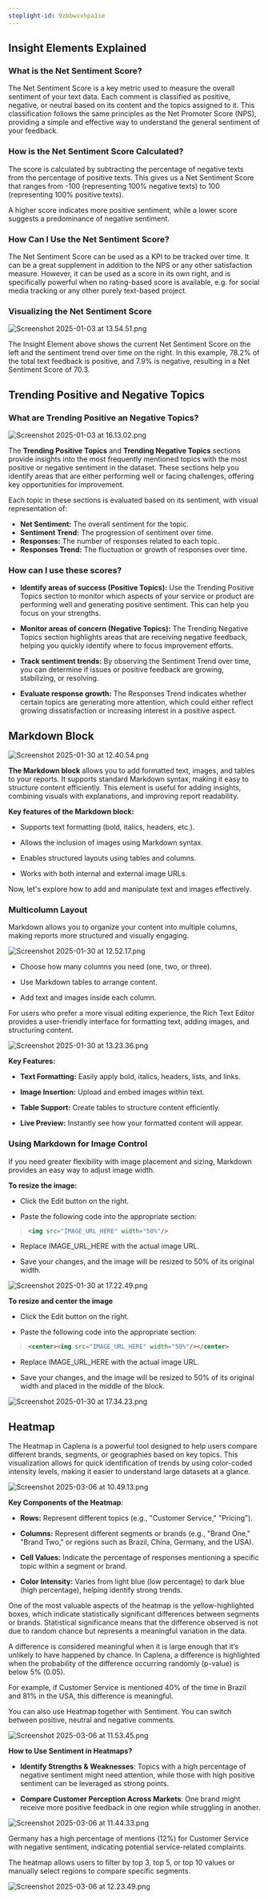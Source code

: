 ```yaml
---
stoplight-id: 9zbbwxxhpa1ie
---
```


## Insight Elements Explained


### What is the Net Sentiment Score?

The Net Sentiment Score is a key metric used to measure the overall sentiment of your text data. Each comment is classified as positive, negative, or neutral based on its content and the topics assigned to it. This classification follows the same principles as the Net Promoter Score (NPS), providing a simple and effective way to understand the general sentiment of your feedback.

### How is the Net Sentiment Score Calculated?

The score is calculated by subtracting the percentage of negative texts from the percentage of positive texts. This gives us a Net Sentiment Score that ranges from -100 (representing 100% negative texts) to 100 (representing 100% positive texts).

A higher score indicates more positive sentiment, while a lower score suggests a predominance of negative sentiment.

### How Can I Use the Net Sentiment Score?

The Net Sentiment Score can be used as a KPI to be tracked over time. It can be a great supplement in addition to the NPS or any other satisfaction measure. However, it can be used as a score in its own right, and is specifically powerful when no rating-based score is available, e.g. for social media tracking or any other purely text-based project.

### Visualizing the Net Sentiment Score

![Screenshot 2025-01-03 at 13.54.51.png](<../assets/images/Screenshot 2025-01-03 at 13.54.51.png>)


The Insight Element above shows the current Net Sentiment Score on the left and the sentiment trend over time on the right. In this example, 78.2% of the total text feedback is positive, and 7.9% is negative, resulting in a Net Sentiment Score of 70.3.

## Trending Positive and Negative Topics


### What are Trending Positive an Negative Topics?

![Screenshot 2025-01-03 at 16.13.02.png](<../assets/images/Screenshot 2025-01-03 at 16.13.02.png>)





The **Trending Positive Topics** and **Trending Negative Topics** sections provide insights into the most frequently mentioned topics with the most positive or negative sentiment in the dataset. These sections help you identify areas that are either performing well or facing challenges, offering key opportunities for improvement.

Each topic in these sections is evaluated based on its sentiment, with visual representation of:

- **Net Sentiment:** The overall sentiment for the topic.
- **Sentiment Trend:** The progression of sentiment over time.
- **Responses:** The number of responses related to each topic.
- **Responses Trend:** The fluctuation or growth of responses over time.

### How can I use these scores?

- **Identify areas of success (Positive Topics):** Use the Trending Positive Topics section to monitor which aspects of your service or product are performing well and generating positive sentiment. This can help you focus on your strengths.

- **Monitor areas of concern (Negative Topics):** The Trending Negative Topics section highlights areas that are receiving negative feedback, helping you quickly identify where to focus improvement efforts.

- **Track sentiment trends:** By observing the Sentiment Trend over time, you can determine if issues or positive feedback are growing, stabilizing, or resolving.

- **Evaluate response growth:** The Responses Trend indicates whether certain topics are generating more attention, which could either reflect growing dissatisfaction or increasing interest in a positive aspect.

## Markdown Block


![Screenshot 2025-01-30 at 12.40.54.png](<../assets/images/Screenshot 2025-01-30 at 12.40.54.png>)


**The Markdown block** allows you to add formatted text, images, and tables to your reports. It supports standard Markdown syntax, making it easy to structure content efficiently. This element is useful for adding insights, combining visuals with explanations, and improving report readability.

**Key features of the Markdown block:**

- Supports text formatting (bold, italics, headers, etc.).

- Allows the inclusion of images using Markdown syntax.

- Enables structured layouts using tables and columns.

- Works with both internal and external image URLs.


 Now, let's explore how to add and manipulate text and images effectively.

 ### Multicolumn Layout

 Markdown allows you to organize your content into multiple columns, making reports more structured and visually engaging.

 ![Screenshot 2025-01-30 at 12.52.17.png](<../assets/images/Screenshot 2025-01-30 at 12.52.17.png>)


- Choose how many columns you need (one, two, or three).

- Use Markdown tables to arrange content.

- Add text and images inside each column.

For users who prefer a more visual editing experience, the Rich Text Editor provides a user-friendly interface for formatting text, adding images, and structuring content.

![Screenshot 2025-01-30 at 13.23.36.png](<../assets/images/Screenshot 2025-01-30 at 13.23.36.png>)


**Key Features:**

- **Text Formatting:** Easily apply bold, italics, headers, lists, and links.

- **Image Insertion:** Upload and embed images within text.

- **Table Support:** Create tables to structure content efficiently.

- **Live Preview:** Instantly see how your formatted content will appear.

### Using Markdown for Image Control

If you need greater flexibility with image placement and sizing, Markdown provides an easy way to adjust image width.


**To resize the image:**


- Click the Edit button on the right.

- Paste the following code into the appropriate section:

<!-- theme: success -->

> ```html
> <img src="IMAGE_URL_HERE" width="50%"/>
> ```
- Replace IMAGE_URL_HERE with the actual image URL.

- Save your changes, and the image will be resized to 50% of its original width.



![Screenshot 2025-01-30 at 17.22.49.png](<../assets/images/Screenshot 2025-01-30 at 17.22.49.png>)

**To resize and center the image**

- Click the Edit button on the right.

- Paste the following code into the appropriate section:

<!-- theme: success -->

> ```html
> <center><img src="IMAGE_URL_HERE" width="50%"/></center>
> ```

- Replace IMAGE_URL_HERE with the actual image URL.

- Save your changes, and the image will be resized to 50% of its original width and placed in the middle of the block.

![Screenshot 2025-01-30 at 17.34.23.png](<../assets/images/Screenshot 2025-01-30 at 17.34.23.png>)

## Heatmap

The Heatmap in Caplena is a powerful tool designed to help users compare different brands, segments, or geographies based on key topics. This visualization allows for quick identification of trends by using color-coded intensity levels, making it easier to understand large datasets at a glance.

![Screenshot 2025-03-06 at 10.49.13.png](<../assets/images/Screenshot 2025-03-06 at 10.49.13.png>)

**Key Components of the Heatmap**:

- **Rows:** Represent different topics (e.g., "Customer Service," "Pricing").

- **Columns:** Represent different segments or brands (e.g., "Brand One," "Brand Two," or regions such as Brazil, China, Germany, and the USA).

- **Cell Values:** Indicate the percentage of responses mentioning a specific topic within a segment or brand.

- **Color Intensity:** Varies from light blue (low percentage) to dark blue (high percentage), helping identify strong trends.

One of the most valuable aspects of the heatmap is the yellow-highlighted boxes, which indicate statistically significant differences between segments or brands. Statistical significance means that the difference observed is not due to random chance but represents a meaningful variation in the data. 

A difference is considered meaningful when it is large enough that it’s unlikely to have happened by chance. In Caplena, a difference is highlighted when the probability of the difference occurring randomly (p-value) is below 5% (0.05).

For example, if Customer Service is mentioned 40% of the time in Brazil and 81% in the USA, this difference is meaningful.

You can also use Heatmap together with Sentiment. You can switch between positive, neutral and  negative comments.

![Screenshot 2025-03-06 at 11.53.45.png](<../assets/images/Screenshot 2025-03-06 at 11.53.45.png>)

**How to Use Sentiment in Heatmaps?**

- **Identify Strengths & Weaknesses**: Topics with a high percentage of negative sentiment might need attention, while those with high positive sentiment can be leveraged as strong points.

- **Compare Customer Perception Across Markets**: One brand might receive more positive feedback in one region while struggling in another.

![Screenshot 2025-03-06 at 11.44.33.png](<../assets/images/Screenshot 2025-03-06 at 11.44.33.png>)

Germany has a high percentage of mentions (12%) for Customer Service with negative sentiment, indicating potential service-related complaints.

The heatmap allows users to filter by top 3, top 5, or top 10 values or manually select regions to compare specific segments.

![Screenshot 2025-03-06 at 12.23.49.png](<../assets/images/Screenshot 2025-03-06 at 12.23.49.png>)


